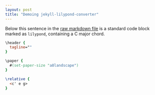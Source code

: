 ```yaml
---
layout: post
title: "Demoing jekyll-lilypond-converter"
---
```


Below this sentence in the [raw markdown file](https://github.com/mikeknep/website/blob/source/_posts/2017-08-19-demoing-jlc.md) is a standard code block marked as `lilypond`, containing a C major chord.

```lilypond
\header {
  tagline=""
}

\paper {
  #(set-paper-size "a8landscape")
}

\relative {
  <c' e g>
}
```
